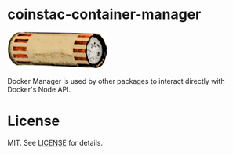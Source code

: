 # coinstac-container-manager

<img src="https://raw.githubusercontent.com/MRN-Code/coinstac/master/img/coinstac.png" height="75px">

Docker Manager is used by other packages to interact directly with Docker's Node API.

# License

MIT. See [LICENSE](./LICENSE) for details.
